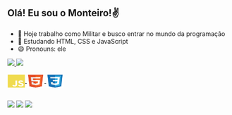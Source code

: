 ## Olá! Eu sou o Monteiro!✌

- 🔭 Hoje trabalho como Militar e busco entrar no mundo da programação
- 🌱 Estudando HTML, CSS e JavaScript
- 😄 Pronouns: ele

<div>
  <a href="https://beacons.ai/MonteiroGitHub">
  <img height="180em" src="https://github-readme-stats.vercel.app/api?username=MonteiroGitHub&show_icons=true&theme=dracule&include_all_commits=true&count_private=true"/>
  <img height="180em" src="https://github-readme-stats.vercel.app/api/top-langs/?username=MonteiroGitHub&layout=compact&langs_count=16&theme=dracule"/>
</div>
<div style="display: inline_block"><br>
 <img align="center" alt="Rafa-Js" height="30" width="40" src="https://raw.githubusercontent.com/devicons/devicon/master/icons/javascript/javascript-plain.svg">
  <img align="center" alt="Monteiro-HTML" height="30" width="40" src="https://raw.githubusercontent.com/devicons/devicon/master/icons/html5/html5-original.svg">
  <img align="center" alt="Monteiro-CSS" height="30" width="40" src="https://raw.githubusercontent.com/devicons/devicon/master/icons/css3/css3-original.svg">

</div>
  
  ##
  
  <div>
 
  <a href="https://instagram.com/_joaomonteiro00" target="_blank"><img src="https://img.shields.io/badge/-Instagram-%23E4405F?style=for-the-badge&logo=instagram&logoColor=white" target="_blank"></a>
 <a href="https://https://https://discord.gg/dZm5MafeFX" target="_blank"><img src="https://img.shields.io/badge/Discord-7289DA?style=for-the-badge&logo=discord&logoColor=white" target="_blank"></a> 
  <a href = "mailto:joaomonteiropedro00@gmail.com"><img src="https://img.shields.io/badge/Gmail-D14836?style=for-the-badge&logo=gmail&logoColor=white" target="_blank"></a>
